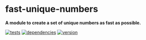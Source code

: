 # fast-unique-numbers

**A module to create a set of unique numbers as fast as possible.**

[![tests](https://img.shields.io/travis/chrisguttandin/fast-unique-numbers/master.svg?style=flat-square)](https://travis-ci.org/chrisguttandin/fast-unique-numbers)
[![dependencies](https://img.shields.io/david/chrisguttandin/fast-unique-numbers.svg?style=flat-square)](https://www.npmjs.com/package/fast-unique-numbers)
[![version](https://img.shields.io/npm/v/fast-unique-numbers.svg?style=flat-square)](https://www.npmjs.com/package/fast-unique-numbers)
